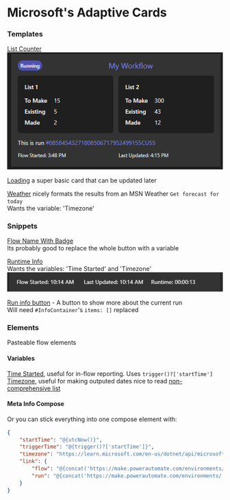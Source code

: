 
# Microsoft's Adaptive Cards


### Templates

[List Counter](./templates/ListCounter.json)  
![](./templates/ListCounter.png)  


[Loading](./templates/Loading.json) a super basic card that can be updated later  

[Weather](./templates/weather.json) nicely formats the results from an MSN Weather `Get forecast for today`  
Wants the variable: 'Timezone'

### Snippets

[Flow Name With Badge](./snippets/TitleWithBadge.json)  
Its probably good to replace the whole button with a variable  

[Runtime Info](./snippets/RuntimeInfo.json)  
Wants the variables: 'Time Started' and 'Timezone'  
![](./snippets/RuntimeInfo.png)  

[Run info button](./snippets/RunInfoButton.json) - A button to show more about the current run  
Will need `#InfoContainer`'s `items: []` replaced


### Elements

Pasteable flow elements

#### Variables

[Time Started](./elements/Variable_Time_Started.json), useful for in-flow reporting.  Uses `trigger()?['startTime']`  
[Timezone](./elements/Variable_Timezone.json), useful for making outputed dates nice to read [non-comprehensive list](https://learn.microsoft.com/windows-hardware/manufacture/desktop/default-time-zones)   
#### Meta Info Compose

Or you can stick everything into one compose element with:
```json
{
    "startTime": "@{utcNow()}",
    "triggerTime": "@{trigger()?['startTime']}",
    "timezone": "https://learn.microsoft.com/en-us/dotnet/api/microsoft.azure.management.monitor.models.timewindow.timezone?view=azure-dotnet-legacy",
    "link": {
        "flow": "@{concat('https://make.powerautomate.com/environments/', workflow()?['tags']['environmentName'], '/flows/', workflow()?['name'])}",
        "run": "@{concat('https://make.powerautomate.com/environments/', workflow()?['tags']['environmentName'], '/flows/', workflow()?['name'],'/runs/',workflow()?['run']['name'])}"
    }
}
```
